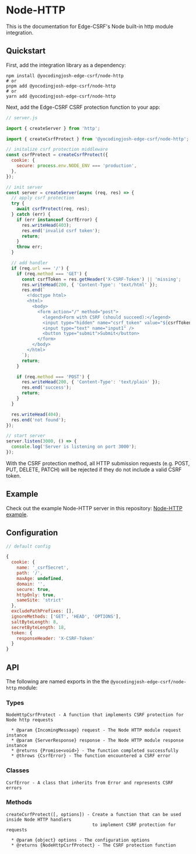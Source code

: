 # Node-HTTP

This is the documentation for Edge-CSRF's Node built-in http module integration.

## Quickstart

First, add the integration library as a dependency:

```console
npm install @yocodingjosh-edge-csrf/node-http
# or
pnpm add @yocodingjosh-edge-csrf/node-http
# or
yarn add @yocodingjosh-edge-csrf/node-http
```

Next, add the Edge-CSRF CSRF protection function to your app:

```javascript
// server.js

import { createServer } from 'http';

import { createCsrfProtect } from '@yocodingjosh-edge-csrf/node-http';

// initalize csrf protection middleware
const csrfProtect = createCsrfProtect({
  cookie: {
    secure: process.env.NODE_ENV === 'production',
  },
});

// init server
const server = createServer(async (req, res) => {
  // apply csrf protection
  try {
    await csrfProtect(req, res);
  } catch (err) {
    if (err instanceof CsrfError) {
      res.writeHead(403);
      res.end('invalid csrf token');
      return;
    }
    throw err;
  }

  // add handler
  if (req.url === '/') {
    if (req.method === 'GET') {
      const csrfToken = res.getHeader('X-CSRF-Token') || 'missing';
      res.writeHead(200, { 'Content-Type': 'text/html' });
      res.end(`
        <!doctype html>
        <html>
          <body>
            <form action="/" method="post">
              <legend>Form with CSRF (should succeed):</legend>
              <input type="hidden" name="csrf_token" value="${csrfToken}" />
              <input type="text" name="input1" />
              <button type="submit">Submit</button>
            </form>
          </body>
        </html>
      `);
      return;
    }

    if (req.method === 'POST') {
      res.writeHead(200, { 'Content-Type': 'text/plain' });
      res.end('success');
      return;
    }
  }

  res.writeHead(404);
  res.end('not found');
});

// start server
server.listen(3000, () => {
  console.log('Server is listening on port 3000');
});
```

With the CSRF protection method, all HTTP submission requests (e.g. POST, PUT, DELETE, PATCH) will be rejected if they do not include a valid CSRF token.

## Example

Check out the example Node-HTTP server in this repository: [Node-HTTP example](examples/node-http).

## Configuration

```javascript
// default config

{
  cookie: {
    name: '_csrfSecret',
    path: '/',
    maxAge: undefined,
    domain: '',
    secure: true,
    httpOnly: true,
    sameSite: 'strict'
  },
  excludePathPrefixes: [],
  ignoreMethods: ['GET', 'HEAD', 'OPTIONS'],
  saltByteLength: 8,
  secretByteLength: 18,
  token: {
    responseHeader: 'X-CSRF-Token'
  }
}
```

## API

The following are named exports in the the `@yocodingjosh-edge-csrf/node-http` module:

### Types

```
NodeHttpCsrfProtect - A function that implements CSRF protection for Node http requests

  * @param {IncomingMessage} request - The Node HTTP module request instance
  * @param {ServerResponse} response - The Node HTTP module response instance
  * @returns {Promise<void>} - The function completed successfully
  * @throws {CsrfError} - The function encountered a CSRF error
```

### Classes

```
CsrfError - A class that inherits from Error and represents CSRF errors
```

### Methods

```
createCsrfProtect([, options]) - Create a function that can be used inside Node HTTP handlers
                                 to implement CSRF protection for requests

  * @param {object} options - The configuration options
  * @returns {NodeHttpCsrfProtect} - The CSRF protection function
```
